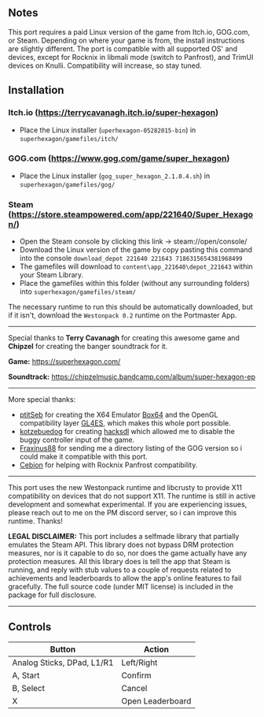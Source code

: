 ## Notes

This port requires a paid Linux version of the game from Itch.io, GOG.com, or Steam. Depending on where your game is from, the install instructions are slightly different.
The port is compatible with all supported OS' and devices, except for Rocknix in libmali mode (switch to Panfrost), and TrimUI devices on Knulli. Compatibility will increase, so stay tuned.


## Installation

### Itch.io (https://terrycavanagh.itch.io/super-hexagon)
- Place the Linux installer (`uperhexagon-05282015-bin`) in `superhexagon/gamefiles/itch/`
### GOG.com (https://www.gog.com/game/super_hexagon)
- Place the Linux installer (`gog_super_hexagon_2.1.0.4.sh`) in `superhexagon/gamefiles/gog/`
### Steam (https://store.steampowered.com/app/221640/Super_Hexagon/)
- Open the Steam console by clicking this link -> steam://open/console/
- Download the Linux version of the game by copy pasting this command into the console `download_depot 221640 221643 7186315654381968499`
- The gamefiles will download to `content\app_221640\depot_221643` within your Steam Library. 
- Place the gamefiles within this folder (without any surrounding folders) into `superhexagon/gamefiles/steam/`

The necessary runtime to run this should be automatically downloaded, but if it isn't, download the `Westonpack 0.2` runtime on the Portmaster App.

---

Special thanks to **Terry Cavanagh** for creating this awesome game and **Chipzel** for creating the banger soundtrack for it.

**Game:** https://superhexagon.com/

**Soundtrack:** https://chipzelmusic.bandcamp.com/album/super-hexagon-ep

---

More special thanks:
- [ptitSeb](https://github.com/ptitSeb) for creating the X64 Emulator [Box64](https://github.com/ptitSeb/box64) and the OpenGL compatibility layer [GL4ES](https://github.com/ptitSeb/gl4es), which makes this whole port possible.
- [kotzebuedog](https://portmaster.games/profile.html?porter=kotzebuedog) for creating [hacksdl](https://github.com/cdeletre/hacksdl) which allowed me to disable the buggy controller input of the game.
- [Fraxinus88](https://portmaster.games/profile.html?porter=Fraxinus88) for sending me a directory listing of the GOG version so i could make it compatible with this port.
- [Cebion](https://portmaster.games/profile.html?porter=Cebion) for helping with Rocknix Panfrost compatibility.

---

This port uses the new Westonpack runtime and libcrusty to provide X11 compatibility on devices that do not support X11. The runtime is still in active development and somewhat experimental. If you are experiencing issues, please reach out to me on the PM discord server, so i can improve this runtime. Thanks!

**LEGAL DISCLAIMER:** This port includes a selfmade library that partially emulates the Steam API. This library does not bypass DRM protection measures, nor is it capable to do so, nor does the game actually have any protection measures. All this library does is tell the app that Steam is running, and reply with stub values to a couple of requests related to achievements and leaderboards to allow the app's online features to fail gracefully. The full source code (under MIT license) is included in the package for full disclosure.

---

## Controls

| Button | Action |
|--|--| 
|Analog Sticks, DPad, L1/R1 |Left/Right|
|A, Start|Confirm|
|B, Select|Cancel|
|X|Open Leaderboard|

